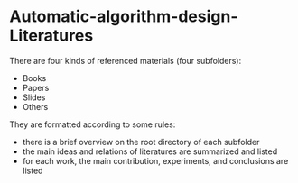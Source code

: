 # Automatic-algorithm-design-Literatures

There are four kinds of referenced materials (four subfolders):
- Books
- Papers
- Slides
- Others

They are formatted according to some rules:
- there is a brief overview on the root directory of each subfolder
- the main ideas and relations of literatures are summarized and listed
- for each work, the main contribution, experiments, and conclusions are listed

